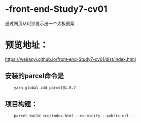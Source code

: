 # -front-end-Study7-cv01
通过网页从0到1显示出一个太极图案
# 预览地址：
https://weiranyi.github.io/front-end-Study7-cv01/dist/index.html
## 安装的parcel命令是
```
    yarn global add parcel@1.9.7
```
## 项目构建：
```
    parcel build src/index.html --no-minify --public-url .
```